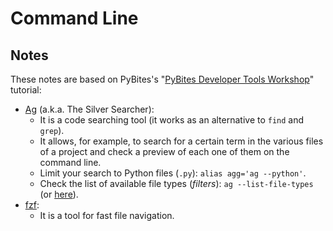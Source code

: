 # Command Line

## Notes

These notes are based on PyBites's "[PyBites Developer Tools Workshop](https://pybit.es/pages/devtools)" tutorial:

- [Ag](https://github.com/ggreer/the_silver_searcher) (a.k.a. The Silver Searcher):
  - It is a code searching tool (it works as an alternative to `find` and `grep`).
  - It allows, for example, to search for a certain term in the various files of a project and check a preview of each one of them on the command line.
  - Limit your search to Python files (`.py`): `alias agg='ag --python'`.
  - Check the list of available file types (_filters_): `ag --list-file-types` (or [here](https://github.com/ggreer/the_silver_searcher/blob/master/tests/list_file_types.t)).
- [fzf](https://github.com/junegunn/fzf):
  - It is a tool for fast file navigation.
